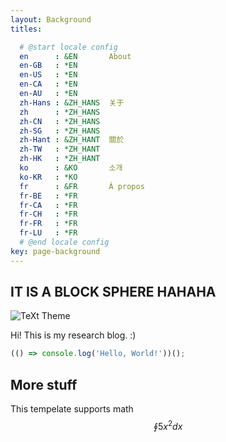```yaml
---
layout: Background
titles:

  # @start locale config
  en      : &EN       About
  en-GB   : *EN
  en-US   : *EN
  en-CA   : *EN
  en-AU   : *EN
  zh-Hans : &ZH_HANS  关于
  zh      : *ZH_HANS
  zh-CN   : *ZH_HANS
  zh-SG   : *ZH_HANS
  zh-Hant : &ZH_HANT  關於
  zh-TW   : *ZH_HANT
  zh-HK   : *ZH_HANT
  ko      : &KO       소개
  ko-KR   : *KO
  fr      : &FR       À propos
  fr-BE   : *FR
  fr-CA   : *FR
  fr-CH   : *FR
  fr-FR   : *FR
  fr-LU   : *FR
  # @end locale config
key: page-background
---
```

## IT IS A BLOCK SPHERE HAHAHA
![TeXt Theme](https://www.iasplus.com/en/images/responsive/photos/circular/lego-sphere/image)

Hi! This is my research blog. :)

```javascript
(() => console.log('Hello, World!'))();
```

## More stuff 
This tempelate supports math $$\oint 5x^2dx$$



